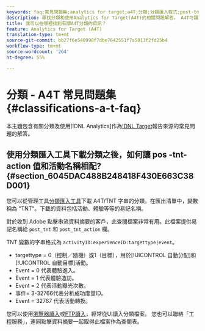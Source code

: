 ```yaml
---
keywords: faq;常見問題集;analytics for target;a4T;分類;分類匯入程式;post-tnt-action
description: 尋找分類和使用Analytics for Target(A4T)的相關問題解答。 A4T可讓您使用Analytics報表來處理Target活動。
title: 我可以在哪裡找到有關A4T分類的資訊？
feature: Analytics for Target (A4T)
translation-type: tm+mt
source-git-commit: bb27f6e540998f7dbe7642551f7a5013f2fd25b4
workflow-type: tm+mt
source-wordcount: '264'
ht-degree: 55%

---
```



# 分類 - A4T 常見問題集{#classifications-a-t-faq}

本主題包含有關分類及使用[!DNL Analytics]作為[!DNL Target](A4T)報告來源的常見問題的解答。

## 使用分類匯入工具下載分類之後，如何讓 pos -tnt-action 值和活動名稱相配? {#section_6045DAC488B248418F430E663C38D001}

您可以從管理工具[分類匯入工具](https://experienceleague.adobe.com/docs/analytics/components/classifications/classifications-importer/c-working-with-saint.html)下載 A4T/TNT 字串的分類。在匯出清單中，變數稱為 &quot;TNT&quot;。下載的資料包括活動、體驗等等的易記名稱。

對於收到 Adobe 點擊串流資料摘要的客戶，此查閱檔案非常有用。此檔案提供易記名稱給 `post_tnt` 和 `post_tnt_action` 欄。

TNT 變數的字串格式為 `activityID:experienceID:targettype|event`。

* targettype = 0（控制／隨機）或1（目標），用於[!UICONTROL 自動分配]和[!UICONTROL 自動目標]活動。
* Event = 0 代表體驗進入。
* Event = 1 代表體驗造訪。
* Event = 2 代表活動曝光次數。
* 事件= 3-32766代表分析成功度量ID。
* Event = 32767 代表活動轉換。

您可以使用[瀏覽器讀入](https://docs.adobe.com/help/en/analytics/components/classifications/classifications-importer/browser-import.html)或[FTP讀入](https://docs.adobe.com/help/en/analytics/components/classifications/classifications-importer/import-file.html)，經常從UI讀入分類檔案。 您也可以聯絡「工程服務」，連同點擊資料摘要一起取得此檔案作為查閱表。
